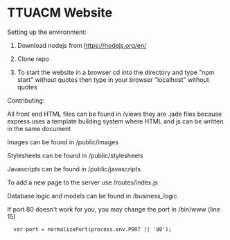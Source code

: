 # TTUACM Website

Setting up the environment:

  1)  Download nodejs from https://nodejs.org/en/
  
  2)  Clone repo
  
  3)  To start the website in a browser cd into the directory and type "npm start" without quotes then type in your browser "localhost" without quotes
  
Contributing:
  
  All front end HTML files can be found in /views they are .jade files because express uses a template building system where HTML and js can be written in the same document
  
  Images can be found in /public/images
  
  Stylesheets can be found in /public/stylesheets
  
  Javascripts can be found in /public/javascripts
  
  To add a new page to the server use /routes/index.js
  
  Database logic and models can be found in /business_logic
  
  If port 80 doesn't work for you, you may change the port in /bin/www (line 15)
    
      var port = normalizePort(process.env.PORT || '80');
